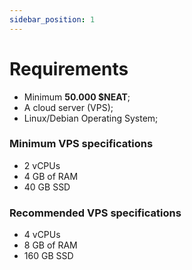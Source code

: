 ```yaml
---
sidebar_position: 1
---
```


# Requirements

- Minimum **50.000 $NEAT**;
- A cloud server (VPS);
- Linux/Debian Operating System;

### Minimum VPS specifications

- 2 vCPUs 
- 4 GB of RAM
- 40 GB SSD

### Recommended VPS specifications

- 4 vCPUs 
- 8 GB of RAM
- 160 GB SSD

